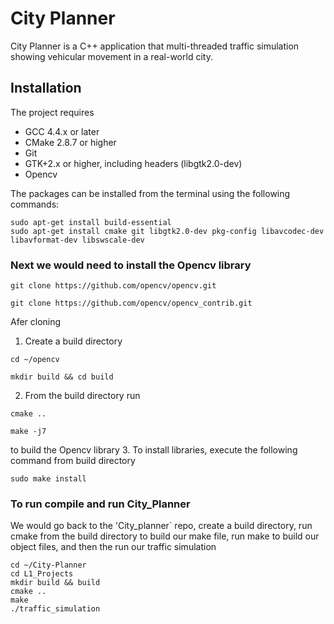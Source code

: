 # City Planner

City Planner is a C++ application that multi-threaded traffic simulation showing vehicular movement in a real-world city.
## Installation
The project requires
- GCC 4.4.x or later
- CMake 2.8.7 or higher
- Git
- GTK+2.x or higher, including headers (libgtk2.0-dev)
- Opencv

The packages can be installed from the terminal using the following commands:
```
sudo apt-get install build-essential
sudo apt-get install cmake git libgtk2.0-dev pkg-config libavcodec-dev libavformat-dev libswscale-dev
```
### Next we would need to install the Opencv library
```
git clone https://github.com/opencv/opencv.git

git clone https://github.com/opencv/opencv_contrib.git
```
Afer cloning
1. Create a build directory 
```
cd ~/opencv

mkdir build && cd build
```
2. From the build directory run
```
cmake ..

make -j7
```
to build the Opencv library
3. To install libraries, execute the following command from build directory
```
sudo make install
```
### To run compile and run City_Planner
We would go back to the 'City_planner` repo, create a build directory, run cmake from the build directory to build our make file, run make to build our object files, and then the run our traffic simulation

```
cd ~/City-Planner
cd L1_Projects
mkdir build && build
cmake ..
make
./traffic_simulation
```